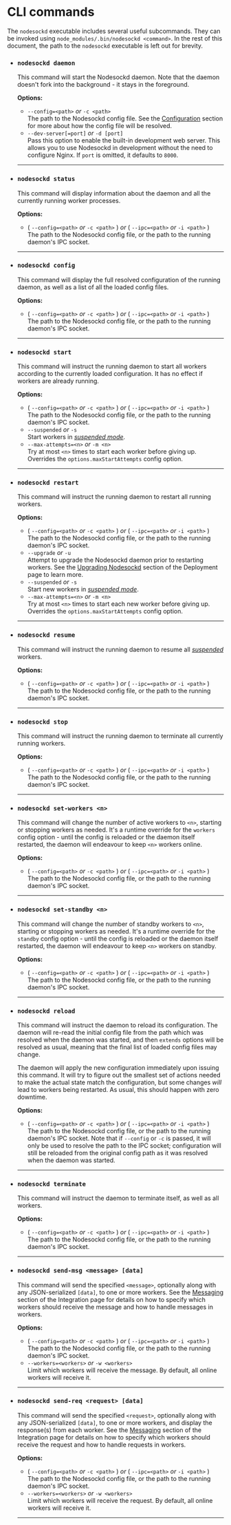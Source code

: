 # CLI commands

The `nodesockd` executable includes several useful subcommands. They can be
invoked using `node_modules/.bin/nodesockd <command>`. In the rest of this
document, the path to the `nodesockd` executable is left out for brevity.

- ### `nodesockd daemon`
  This command will start the Nodesockd daemon. Note that the daemon doesn't
  fork into the background - it stays in the foreground.

  **Options:**

  - `--config=<path>` _or_ `-c <path>`  
    The path to the Nodesockd config file. See the [Configuration][1] section
    for more about how the config file will be resolved.
  - `--dev-server[=port]` _or_ `-d [port]`  
    Pass this option to enable the built-in development web server. This allows
    you to use Nodesockd in development without the need to configure Nginx. If
    `port` is omitted, it defaults to `8000`.
  
  ---

- ### `nodesockd status`
  This command will display information about the daemon and all the currently
  running worker processes.
 
  **Options:**

  - ( `--config=<path>` _or_ `-c <path>` ) _or_ ( `--ipc=<path>` _or_ `-i <path>` )  
    The path to the Nodesockd config file, or the path to the running daemon's
    IPC socket.
  
  ---

- ### `nodesockd config`
  This command will display the full resolved configuration of the running
  daemon, as well as a list of all the loaded config files.

  **Options:**

  - ( `--config=<path>` _or_ `-c <path>` ) _or_ ( `--ipc=<path>` _or_ `-i <path>` )  
    The path to the Nodesockd config file, or the path to the running daemon's
    IPC socket.

  ---

- ### `nodesockd start`
  This command will instruct the running daemon to start all workers according
  to the currently loaded configuration. It has no effect if workers are already
  running.

  **Options:**

  - ( `--config=<path>` _or_ `-c <path>` ) _or_ ( `--ipc=<path>` _or_ `-i <path>` )  
    The path to the Nodesockd config file, or the path to the running daemon's
    IPC socket.
  - `--suspended` _or_ `-s`  
    Start workers in [_suspended mode_][2].
  - `--max-attempts=<n>` _or_ `-m <n>`  
    Try at most `<n>` times to start each worker before giving up. Overrides the
    `options.maxStartAttempts` config option.

  ---
  
- ### `nodesockd restart`
  This command will instruct the running daemon to restart all running workers.

  **Options:**

  - ( `--config=<path>` _or_ `-c <path>` ) _or_ ( `--ipc=<path>` _or_ `-i <path>` )  
    The path to the Nodesockd config file, or the path to the running daemon's
    IPC socket.
  - `--upgrade` _or_ `-u`  
    Attempt to upgrade the Nodesockd daemon prior to restarting workers. See the
    [Upgrading Nodesockd][2] section of the Deployment page to learn more.
  - `--suspended` _or_ `-s`  
    Start new workers in [_suspended mode_][3].
  - `--max-attempts=<n>` _or_ `-m <n>`  
    Try at most `<n>` times to start each new worker before giving up. Overrides
    the `options.maxStartAttempts` config option.

  ---

- ### `nodesockd resume`
  This command will instruct the running daemon to resume all [_suspended_][3]
  workers.

  **Options:**

  - ( `--config=<path>` _or_ `-c <path>` ) _or_ ( `--ipc=<path>` _or_ `-i <path>` )  
    The path to the Nodesockd config file, or the path to the running daemon's
    IPC socket.

  ---

- ### `nodesockd stop`
  This command will instruct the running daemon to terminate all currently
  running workers.

  **Options:**

  - ( `--config=<path>` _or_ `-c <path>` ) _or_ ( `--ipc=<path>` _or_ `-i <path>` )  
    The path to the Nodesockd config file, or the path to the running daemon's
    IPC socket.

  ---

- ### `nodesockd set-workers <n>`
  This command will change the number of active workers to `<n>`, starting or
  stopping workers as needed. It's a runtime override for the `workers` config
  option - until the config is reloaded or the daemon itself restarted, the
  daemon will endeavour to keep `<n>` workers online.

  **Options:**

  - ( `--config=<path>` _or_ `-c <path>` ) _or_ ( `--ipc=<path>` _or_ `-i <path>` )  
    The path to the Nodesockd config file, or the path to the running daemon's
    IPC socket.

  ---

- ### `nodesockd set-standby <n>`
  This command will change the number of standby workers to `<n>`, starting or
  stopping workers as needed. It's a runtime override for the `standby` config
  option - until the config is reloaded or the daemon itself restarted, the
  daemon will endeavour to keep `<n>` workers on standby.

  **Options:**

  - ( `--config=<path>` _or_ `-c <path>` ) _or_ ( `--ipc=<path>` _or_ `-i <path>` )  
    The path to the Nodesockd config file, or the path to the running daemon's
    IPC socket.

  ---

- ### `nodesockd reload`
  This command will instruct the daemon to reload its configuration. The daemon
  will re-read the initial config file from the path which was resolved when the
  daemon was started, and then `extends` options will be resolved as usual,
  meaning that the final list of loaded config files may change.

  The daemon will apply the new configuration immediately upon issuing this
  command. It will try to figure out the smallest set of actions needed to make
  the actual state match the configuration, but some changes _will_ lead to
  workers being restarted. As usual, this should happen with zero downtime.

  **Options:**

  - ( `--config=<path>` _or_ `-c <path>` ) _or_ ( `--ipc=<path>` _or_ `-i <path>` )  
    The path to the Nodesockd config file, or the path to the running daemon's
    IPC socket. Note that if `--config` or `-c` is passed, it will only be used
    to resolve the path to the IPC socket; configuration will still be reloaded
    from the original config path as it was resolved when the daemon was
    started.

  ---

- ### `nodesockd terminate`
  This command will instruct the daemon to terminate itself, as well as all
  workers.

  **Options:**

  - ( `--config=<path>` _or_ `-c <path>` ) _or_ ( `--ipc=<path>` _or_ `-i <path>` )  
    The path to the Nodesockd config file, or the path to the running daemon's
    IPC socket.

  ---

- ### `nodesockd send-msg <message> [data]`
  This command will send the specified `<message>`, optionally along with any
  JSON-serialized `[data]`, to one or more workers. See the [Messaging][4]
  section of the Integration page for details on how to specify which workers
  should receive the message and how to handle messages in workers.

  **Options:**

  - ( `--config=<path>` _or_ `-c <path>` ) _or_ ( `--ipc=<path>` _or_ `-i <path>` )  
    The path to the Nodesockd config file, or the path to the running daemon's
    IPC socket.
  - `--workers=<workers>` _or_ `-w <workers>`  
    Limit which workers will receive the message. By default, all online workers
    will receive it.

  ---

- ### `nodesockd send-req <request> [data]`
  This command will send the specified `<request>`, optionally along with any
  JSON-serialized `[data]`, to one or more workers, and display the response(s)
  from each worker. See the [Messaging][4] section of the Integration page for
  details on how to specify which workers should receive the request and how to
  handle requests in workers.

  **Options:**

  - ( `--config=<path>` _or_ `-c <path>` ) _or_ ( `--ipc=<path>` _or_ `-i <path>` )  
    The path to the Nodesockd config file, or the path to the running daemon's
    IPC socket.
  - `--workers=<workers>` _or_ `-w <workers>`  
    Limit which workers will receive the request. By default, all online workers
    will receive it.

  ---



[1]: user/03-config.md?id=config-files-vs-paths
[2]: user/04-deployment.md?id=upgrading-nodesockd
[3]: user/02-integration.md?id=suspended-workers
[4]: user/02-integration.md?id=messaging
